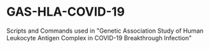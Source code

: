# GAS-HLA-COVID-19
Scripts and Commands used in "Genetic Association Study of Human Leukocyte Antigen Complex  in COVID-19 Breakthrough Infection"
